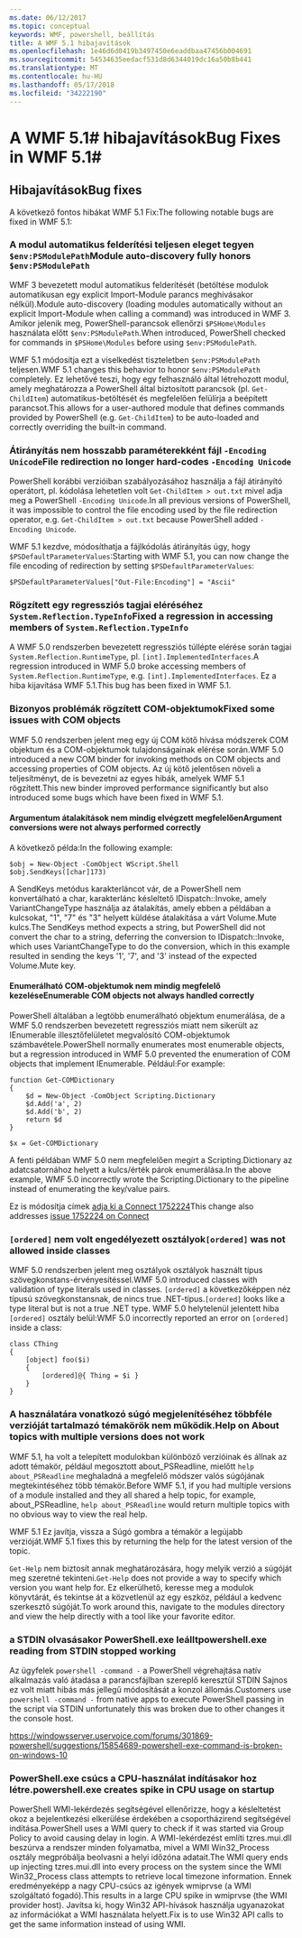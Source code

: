 ```yaml
---
ms.date: 06/12/2017
ms.topic: conceptual
keywords: WMF, powershell, beállítás
title: A WMF 5.1 hibajavítások
ms.openlocfilehash: 1e46d6d0419b3497450e6eaddbaa47456b004691
ms.sourcegitcommit: 54534635eedacf531d8d6344019dc16a50b8b441
ms.translationtype: MT
ms.contentlocale: hu-HU
ms.lasthandoff: 05/17/2018
ms.locfileid: "34222190"
---
```

# <a name="bug-fixes-in-wmf-51"></a><span data-ttu-id="2c935-103">A WMF 5.1# hibajavítások</span><span class="sxs-lookup"><span data-stu-id="2c935-103">Bug Fixes in WMF 5.1#</span></span>

## <a name="bug-fixes"></a><span data-ttu-id="2c935-104">Hibajavítások</span><span class="sxs-lookup"><span data-stu-id="2c935-104">Bug fixes</span></span> ##

<span data-ttu-id="2c935-105">A következő fontos hibákat WMF 5.1 Fix:</span><span class="sxs-lookup"><span data-stu-id="2c935-105">The following notable bugs are fixed in WMF 5.1:</span></span>

### <a name="module-auto-discovery-fully-honors-envpsmodulepath"></a><span data-ttu-id="2c935-106">A modul automatikus felderítési teljesen eleget tegyen `$env:PSModulePath`</span><span class="sxs-lookup"><span data-stu-id="2c935-106">Module auto-discovery fully honors `$env:PSModulePath`</span></span> ###

<span data-ttu-id="2c935-107">WMF 3 bevezetett modul automatikus felderítését (betöltése modulok automatikusan egy explicit Import-Module parancs meghívásakor nélkül).</span><span class="sxs-lookup"><span data-stu-id="2c935-107">Module auto-discovery (loading modules automatically without an explicit Import-Module when calling a command) was introduced in WMF 3.</span></span>
<span data-ttu-id="2c935-108">Amikor jelenik meg, PowerShell-parancsok ellenőrzi `$PSHome\Modules` használata előtt `$env:PSModulePath`.</span><span class="sxs-lookup"><span data-stu-id="2c935-108">When introduced, PowerShell checked for commands in `$PSHome\Modules` before using `$env:PSModulePath`.</span></span>

<span data-ttu-id="2c935-109">WMF 5.1 módosítja ezt a viselkedést tiszteletben `$env:PSModulePath` teljesen.</span><span class="sxs-lookup"><span data-stu-id="2c935-109">WMF 5.1 changes this behavior to honor `$env:PSModulePath` completely.</span></span>
<span data-ttu-id="2c935-110">Ez lehetővé teszi, hogy egy felhasználó által létrehozott modul, amely meghatározza a PowerShell által biztosított parancsok (pl. `Get-ChildItem`) automatikus-betöltését és megfelelően felülírja a beépített parancsot.</span><span class="sxs-lookup"><span data-stu-id="2c935-110">This allows for a user-authored module that defines commands provided by PowerShell (e.g. `Get-ChildItem`) to be auto-loaded and correctly overriding the built-in command.</span></span>

### <a name="file-redirection-no-longer-hard-codes--encoding-unicode"></a><span data-ttu-id="2c935-111">Átirányítás nem hosszabb paraméterekként fájl `-Encoding Unicode`</span><span class="sxs-lookup"><span data-stu-id="2c935-111">File redirection no longer hard-codes `-Encoding Unicode`</span></span> ###

<span data-ttu-id="2c935-112">PowerShell korábbi verzióiban szabályozásához használja a fájl átirányító operátort, pl. kódolása lehetetlen volt `Get-ChildItem > out.txt` mivel adja meg a PowerShell `-Encoding Unicode`.</span><span class="sxs-lookup"><span data-stu-id="2c935-112">In all previous versions of PowerShell, it was impossible to control the file encoding used by the file redirection operator, e.g. `Get-ChildItem > out.txt` because PowerShell added `-Encoding Unicode`.</span></span>

<span data-ttu-id="2c935-113">WMF 5.1 kezdve, módosíthatja a fájlkódolás átirányítás úgy, hogy `$PSDefaultParameterValues`:</span><span class="sxs-lookup"><span data-stu-id="2c935-113">Starting with WMF 5.1, you can now change the file encoding of redirection by setting `$PSDefaultParameterValues`:</span></span>

```
$PSDefaultParameterValues["Out-File:Encoding"] = "Ascii"
```

### <a name="fixed-a-regression-in-accessing-members-of-systemreflectiontypeinfo"></a><span data-ttu-id="2c935-114">Rögzített egy regressziós tagjai eléréséhez `System.Reflection.TypeInfo`</span><span class="sxs-lookup"><span data-stu-id="2c935-114">Fixed a regression in accessing members of `System.Reflection.TypeInfo`</span></span> ###

<span data-ttu-id="2c935-115">A WMF 5.0 rendszerben bevezetett regressziós túllépte elérése során tagjai `System.Reflection.RuntimeType`, pl. `[int].ImplementedInterfaces`.</span><span class="sxs-lookup"><span data-stu-id="2c935-115">A regression introduced in WMF 5.0 broke accessing members of `System.Reflection.RuntimeType`, e.g. `[int].ImplementedInterfaces`.</span></span>
<span data-ttu-id="2c935-116">Ez a hiba kijavítása WMF 5.1.</span><span class="sxs-lookup"><span data-stu-id="2c935-116">This bug has been fixed in WMF 5.1.</span></span>


### <a name="fixed-some-issues-with-com-objects"></a><span data-ttu-id="2c935-117">Bizonyos problémák rögzített COM-objektumok</span><span class="sxs-lookup"><span data-stu-id="2c935-117">Fixed some issues with COM objects</span></span> ###

<span data-ttu-id="2c935-118">WMF 5.0 rendszerben jelent meg egy új COM kötő hívása módszerek COM objektum és a COM-objektumok tulajdonságainak elérése során.</span><span class="sxs-lookup"><span data-stu-id="2c935-118">WMF 5.0 introduced a new COM binder for invoking methods on COM objects and accessing properties of COM objects.</span></span>
<span data-ttu-id="2c935-119">Az új kötő jelentősen növeli a teljesítményt, de is bevezetni az egyes hibák, amelyek WMF 5.1 rögzített.</span><span class="sxs-lookup"><span data-stu-id="2c935-119">This new binder improved performance significantly but also introduced some bugs which have been fixed in WMF 5.1.</span></span>

#### <a name="argument-conversions-were-not-always-performed-correctly"></a><span data-ttu-id="2c935-120">Argumentum átalakítások nem mindig elvégzett megfelelően</span><span class="sxs-lookup"><span data-stu-id="2c935-120">Argument conversions were not always performed correctly</span></span> ####

<span data-ttu-id="2c935-121">A következő példa:</span><span class="sxs-lookup"><span data-stu-id="2c935-121">In the following example:</span></span>

```
$obj = New-Object -ComObject WScript.Shell
$obj.SendKeys([char]173)
```

<span data-ttu-id="2c935-122">A SendKeys metódus karakterláncot vár, de a PowerShell nem konvertálható a char, karakterlánc késleltető IDispatch::Invoke, amely VariantChangeType használja az átalakítás, amely ebben a példában a kulcsokat, "1", "7" és "3" helyett küldése átalakítása a várt Volume.Mute kulcs.</span><span class="sxs-lookup"><span data-stu-id="2c935-122">The SendKeys method expects a string, but PowerShell did not convert the char to a string, deferring the conversion to IDispatch::Invoke, which uses VariantChangeType to do the conversion, which in this example resulted in sending the keys '1', '7', and '3' instead of the expected Volume.Mute key.</span></span>

#### <a name="enumerable-com-objects-not-always-handled-correctly"></a><span data-ttu-id="2c935-123">Enumerálható COM-objektumok nem mindig megfelelő kezelése</span><span class="sxs-lookup"><span data-stu-id="2c935-123">Enumerable COM objects not always handled correctly</span></span> ####

<span data-ttu-id="2c935-124">PowerShell általában a legtöbb enumerálható objektum enumerálása, de a WMF 5.0 rendszerben bevezetett regressziós miatt nem sikerült az IEnumerable illesztőfelületet megvalósító COM-objektumok számbavétele.</span><span class="sxs-lookup"><span data-stu-id="2c935-124">PowerShell normally enumerates most enumerable objects, but a regression introduced in WMF 5.0 prevented the enumeration of COM objects that implement IEnumerable.</span></span>  <span data-ttu-id="2c935-125">Például:</span><span class="sxs-lookup"><span data-stu-id="2c935-125">For example:</span></span>

```
function Get-COMDictionary
{
    $d = New-Object -ComObject Scripting.Dictionary
    $d.Add('a', 2)
    $d.Add('b', 2)
    return $d
}

$x = Get-COMDictionary
```

<span data-ttu-id="2c935-126">A fenti példában WMF 5.0 nem megfelelően megírt a Scripting.Dictionary az adatcsatornához helyett a kulcs/érték párok enumerálása.</span><span class="sxs-lookup"><span data-stu-id="2c935-126">In the above example, WMF 5.0 incorrectly wrote the Scripting.Dictionary to the pipeline instead of enumerating the key/value pairs.</span></span>

<span data-ttu-id="2c935-127">Ez is módosítja címek [adja ki a Connect 1752224](https://connect.microsoft.com/PowerShell/feedback/details/1752224)</span><span class="sxs-lookup"><span data-stu-id="2c935-127">This change also addresses [issue 1752224 on Connect](https://connect.microsoft.com/PowerShell/feedback/details/1752224)</span></span>

### <a name="ordered-was-not-allowed-inside-classes"></a><span data-ttu-id="2c935-128">`[ordered]` nem volt engedélyezett osztályok</span><span class="sxs-lookup"><span data-stu-id="2c935-128">`[ordered]` was not allowed inside classes</span></span> ###

<span data-ttu-id="2c935-129">WMF 5.0 rendszerben jelent meg osztályok osztályok használt típus szövegkonstans-érvényesítéssel.</span><span class="sxs-lookup"><span data-stu-id="2c935-129">WMF 5.0 introduced classes with validation of type literals used in classes.</span></span>
<span data-ttu-id="2c935-130">`[ordered]` a következőképpen néz típusú szövegkonstansnak, de nincs true .NET-típus.</span><span class="sxs-lookup"><span data-stu-id="2c935-130">`[ordered]` looks like a type literal but is not a true .NET type.</span></span>
<span data-ttu-id="2c935-131">WMF 5.0 helytelenül jelentett hiba `[ordered]` osztály belül:</span><span class="sxs-lookup"><span data-stu-id="2c935-131">WMF 5.0 incorrectly reported an error on `[ordered]` inside a class:</span></span>

```
class CThing
{
    [object] foo($i)
    {
        [ordered]@{ Thing = $i }
    }
}
```


### <a name="help-on-about-topics-with-multiple-versions-does-not-work"></a><span data-ttu-id="2c935-132">A használatára vonatkozó súgó megjelenítéséhez többféle verzióját tartalmazó témakörök nem működik.</span><span class="sxs-lookup"><span data-stu-id="2c935-132">Help on About topics with multiple versions does not work</span></span> ###

<span data-ttu-id="2c935-133">WMF 5.1, ha volt a telepített modulokban különböző verzióinak és állnak az adott témakör, például megosztott about_PSReadline, mielőtt `help about_PSReadline` meghaladná a megfelelő módszer valós súgójának megtekintéséhez több témakör.</span><span class="sxs-lookup"><span data-stu-id="2c935-133">Before WMF 5.1, if you had multiple versions of a module installed and they all shared a help topic, for example, about_PSReadline, `help about_PSReadline` would return multiple topics with no obvious way to view the real help.</span></span>

<span data-ttu-id="2c935-134">WMF 5.1 Ez javítja, vissza a Súgó gombra a témakör a legújabb verzióját.</span><span class="sxs-lookup"><span data-stu-id="2c935-134">WMF 5.1 fixes this by returning the help for the latest version of the topic.</span></span>

<span data-ttu-id="2c935-135">`Get-Help` nem biztosít annak meghatározására, hogy melyik verzió a súgóját meg szeretné tekinteni.</span><span class="sxs-lookup"><span data-stu-id="2c935-135">`Get-Help` does not provide a way to specify which version you want help for.</span></span>
<span data-ttu-id="2c935-136">Ez elkerülhető, keresse meg a modulok könyvtárát, és tekintse át a közvetlenül az egy eszköz, például a kedvenc szerkesztő súgóját.</span><span class="sxs-lookup"><span data-stu-id="2c935-136">To work around this, navigate to the modules directory and view the help directly with a tool like your favorite editor.</span></span>

### <a name="powershellexe-reading-from-stdin-stopped-working"></a><span data-ttu-id="2c935-137">a STDIN olvasásakor PowerShell.exe leállt</span><span class="sxs-lookup"><span data-stu-id="2c935-137">powershell.exe reading from STDIN stopped working</span></span>

<span data-ttu-id="2c935-138">Az ügyfelek `powershell -command -` a PowerShell végrehajtása natív alkalmazás való átadása a parancsfájlban szereplő keresztül STDIN Sajnos ez volt miatt hibás más jellegű módosítását a konzol állomás.</span><span class="sxs-lookup"><span data-stu-id="2c935-138">Customers use `powershell -command -` from native apps to execute PowerShell passing in the script via STDIN unfortunately this was broken due to other changes it the console host.</span></span>

https://windowsserver.uservoice.com/forums/301869-powershell/suggestions/15854689-powershell-exe-command-is-broken-on-windows-10

### <a name="powershellexe-creates-spike-in-cpu-usage-on-startup"></a><span data-ttu-id="2c935-139">PowerShell.exe csúcs a CPU-használat indításakor hoz létre.</span><span class="sxs-lookup"><span data-stu-id="2c935-139">powershell.exe creates spike in CPU usage on startup</span></span>

<span data-ttu-id="2c935-140">PowerShell WMI-lekérdezés segítségével ellenőrizze, hogy a késleltetést okoz a bejelentkezési elkerülése érdekében a csoportházirend segítségével indítása.</span><span class="sxs-lookup"><span data-stu-id="2c935-140">PowerShell uses a WMI query to check if it was started via Group Policy to avoid causing delay in login.</span></span>
<span data-ttu-id="2c935-141">A WMI-lekérdezést említi tzres.mui.dll beszúrva a rendszer minden folyamatba, mivel a WMI Win32_Process osztály megpróbálja beolvasni a helyi időzóna adatait.</span><span class="sxs-lookup"><span data-stu-id="2c935-141">The WMI query ends up injecting tzres.mui.dll into every process on the system since the WMI Win32_Process class attempts to retrieve local timezone information.</span></span>
<span data-ttu-id="2c935-142">Ennek eredményeképp a nagy CPU-csúcs az igények wmiprvse (a WMI szolgáltató fogadó).</span><span class="sxs-lookup"><span data-stu-id="2c935-142">This results in a large CPU spike in wmiprvse (the WMI provider host).</span></span>
<span data-ttu-id="2c935-143">Javítsa ki, hogy Win32 API-hívások használja ugyanazokat az információkat a WMI használata helyett.</span><span class="sxs-lookup"><span data-stu-id="2c935-143">Fix is to use Win32 API calls to get the same information instead of using WMI.</span></span>
